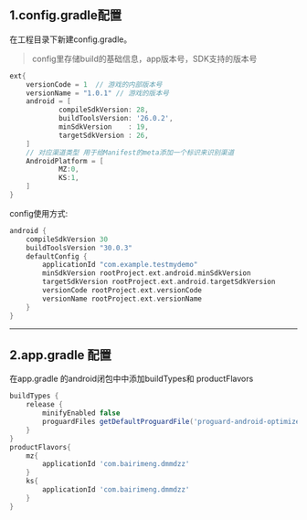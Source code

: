 1.config.gradle配置
---

在工程目录下新建config.gradle。
>config里存储build的基础信息，app版本号，SDK支持的版本号
```groovy
ext{
    versionCode = 1  // 游戏的内部版本号
    versionName = "1.0.1" // 游戏的版本号
    android = [
            compileSdkVersion: 28,
            buildToolsVersion: '26.0.2',
            minSdkVersion    : 19,
            targetSdkVersion : 26,
    ]
    // 对应渠道类型 用于给Manifest的meta添加一个标识来识别渠道
    AndroidPlatform = [
            MZ:0,
            KS:1,
    ]
}
```
config使用方式:

```groovy
android {
    compileSdkVersion 30
    buildToolsVersion "30.0.3"
    defaultConfig {
        applicationId "com.example.testmydemo"
        minSdkVersion rootProject.ext.android.minSdkVersion
        targetSdkVersion rootProject.ext.android.targetSdkVersion
        versionCode rootProject.ext.versionCode
        versionName rootProject.ext.versionName
    }
}
```
----------------
2.app.gradle 配置
---
在app.gradle 的android闭包中中添加buildTypes和 productFlavors
```groovy
buildTypes {
    release {
        minifyEnabled false
        proguardFiles getDefaultProguardFile('proguard-android-optimize.txt'), 'proguard-rules.pro'
    }
}
productFlavors{
    mz{
        applicationId 'com.bairimeng.dmmdzz'
    }
    ks{
        applicationId 'com.bairimeng.dmmdzz'
    }
}
```